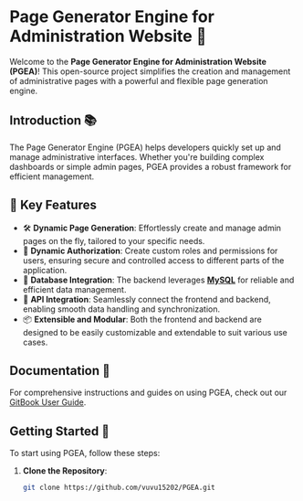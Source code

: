 # Page Generator Engine for Administration Website 🚀

Welcome to the **Page Generator Engine for Administration Website (PGEA)**! This open-source project simplifies the creation and management of administrative pages with a powerful and flexible page generation engine.

## Introduction 📚

The Page Generator Engine (PGEA) helps developers quickly set up and manage administrative interfaces. Whether you're building complex dashboards or simple admin pages, PGEA provides a robust framework for efficient management.

## 🌈 Key Features

- 🛠️ **Dynamic Page Generation**: Effortlessly create and manage admin pages on the fly, tailored to your specific needs.
- 🔐 **Dynamic Authorization**: Create custom roles and permissions for users, ensuring secure and controlled access to different parts of the application.
- 💾 **Database Integration**: The backend leverages **[MySQL](https://www.mysql.com/)** for reliable and efficient data management.
- 🔄 **API Integration**: Seamlessly connect the frontend and backend, enabling smooth data handling and synchronization.
- 📦 **Extensible and Modular**: Both the frontend and backend are designed to be easily customizable and extendable to suit various use cases.

## Documentation 📖

For comprehensive instructions and guides on using PGEA, check out our [GitBook User Guide](https://quanglinhtas-organization.gitbook.io/pgea-user-guide).

## Getting Started 🚀

To start using PGEA, follow these steps:

1. **Clone the Repository**:
   ```bash
   git clone https://github.com/vuvu15202/PGEA.git
